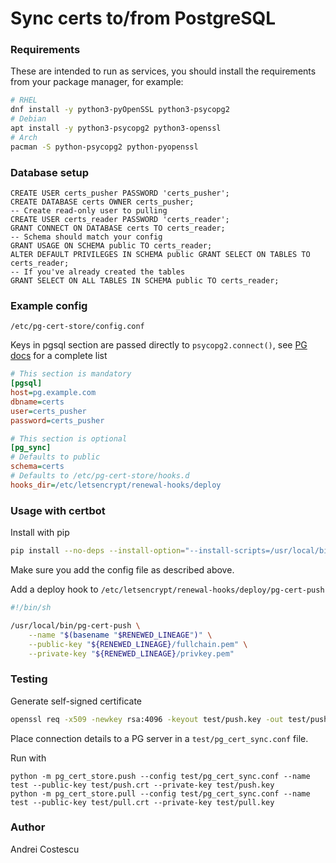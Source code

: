 # Sync certs to/from PostgreSQL

### Requirements

These are intended to run as services, you should install the requirements from your package manager,
for example:

```sh
# RHEL
dnf install -y python3-pyOpenSSL python3-psycopg2
# Debian
apt install -y python3-psycopg2 python3-openssl
# Arch
pacman -S python-psycopg2 python-pyopenssl
```

### Database setup

```postgresql
CREATE USER certs_pusher PASSWORD 'certs_pusher';
CREATE DATABASE certs OWNER certs_pusher;
-- Create read-only user to pulling
CREATE USER certs_reader PASSWORD 'certs_reader';
GRANT CONNECT ON DATABASE certs TO certs_reader;
-- Schema should match your config
GRANT USAGE ON SCHEMA public TO certs_reader;
ALTER DEFAULT PRIVILEGES IN SCHEMA public GRANT SELECT ON TABLES TO certs_reader;
-- If you've already created the tables
GRANT SELECT ON ALL TABLES IN SCHEMA public TO certs_reader;
```

### Example config

`/etc/pg-cert-store/config.conf`

Keys in pgsql section are passed directly to `psycopg2.connect()`, see [PG docs](https://www.postgresql.org/docs/current/libpq-connect.html#LIBPQ-PARAMKEYWORDS)
for a complete list

```ini
# This section is mandatory
[pgsql]
host=pg.example.com
dbname=certs
user=certs_pusher
password=certs_pusher

# This section is optional
[pg_sync]
# Defaults to public
schema=certs
# Defaults to /etc/pg-cert-store/hooks.d
hooks_dir=/etc/letsencrypt/renewal-hooks/deploy
```

### Usage with certbot

Install with pip

```sh
pip install --no-deps --install-option="--install-scripts=/usr/local/bin" git+https://github.com/cosandr/pg-cert-store.git
```

Make sure you add the config file as described above.

Add a deploy hook to `/etc/letsencrypt/renewal-hooks/deploy/pg-cert-push`

```sh
#!/bin/sh

/usr/local/bin/pg-cert-push \
    --name "$(basename "$RENEWED_LINEAGE")" \
    --public-key "${RENEWED_LINEAGE}/fullchain.pem" \
    --private-key "${RENEWED_LINEAGE}/privkey.pem"
```

### Testing

Generate self-signed certificate

```sh
openssl req -x509 -newkey rsa:4096 -keyout test/push.key -out test/push.crt -sha256 -days 365 -nodes -subj '/CN=localhost'
```

Place connection details to a PG server in a `test/pg_cert_sync.conf` file.

Run with

```shell
python -m pg_cert_store.push --config test/pg_cert_sync.conf --name test --public-key test/push.crt --private-key test/push.key
python -m pg_cert_store.pull --config test/pg_cert_sync.conf --name test --public-key test/pull.crt --private-key test/pull.key
```

### Author

Andrei Costescu
